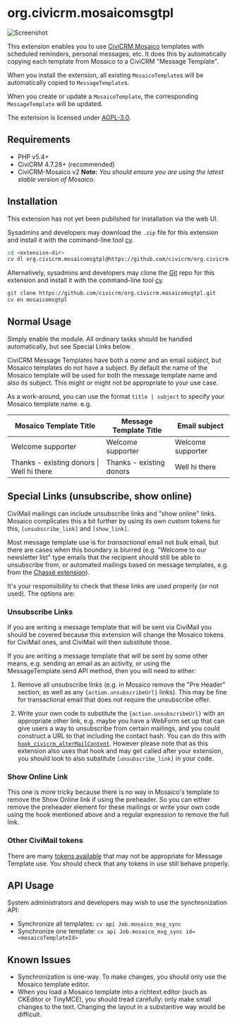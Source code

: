 # org.civicrm.mosaicomsgtpl

![Screenshot](/images/screenshot.png)

This extension enables you to use [CiviCRM Mosaico](https://github.com/veda-consulting/uk.co.vedaconsulting.mosaico/)
templates with scheduled reminders, personal messages, etc. It does this by automatically copying each
template from Mosaico to a CiviCRM "Message Template".

When you install the extension, all existing `MosaicoTemplate`s will be automatically copied to `MessageTemplate`s.

When you create or update a `MosaicoTemplate`, the corresponding `MessageTemplate` will be updated.

The extension is licensed under [AGPL-3.0](LICENSE.txt).

## Requirements

* PHP v5.4+
* CiviCRM 4.7.28+ (recommended)
* CiviCRM-Mosaico v2 **Note:** *You should ensure you are using the latest stable version of Mosaico.*

## Installation

This extension has not yet been published for installation via the web UI.

Sysadmins and developers may download the `.zip` file for this extension and
install it with the command-line tool [cv](https://github.com/civicrm/cv).

```bash
cd <extension-dir>
cv dl org.civicrm.mosaicomsgtpl@https://github.com/civicrm/org.civicrm.mosaicomsgtpl/archive/master.zip
```

Alternatively, sysadmins and developers may clone the
[Git](https://en.wikipedia.org/wiki/Git) repo for this extension and install
it with the command-line tool [cv](https://github.com/civicrm/cv).

```bash
git clone https://github.com/civicrm/org.civicrm.mosaicomsgtpl.git
cv en mosaicomsgtpl
```
## Normal Usage

Simply enable the module. All ordinary tasks should be handled automatically,
but see Special Links below.

CiviCRM Message Templates have both a *name* and an email *subject*, but Mosaico templates do not have a subject. By default the name of the Mosaico template will be used for both the message template name and also its subject. This might or might not be appropriate to your use case.

As a work-around, you can use the format `title | subject` to specify your Mosaico template name. e.g.

| Mosaico Template Title                    | Message Template Title   | Email subject     |
| ----------------------------------------- | ------------------------ | ----------------- |
| Welcome supporter                         | Welcome supporter        | Welcome supporter |
| Thanks - existing donors \| Well hi there | Thanks - existing donors | Well hi there     |


## Special Links (unsubscribe, show online)

CiviMail mailings can include unsubscribe links and "show online" links. Mosaico complicates this a bit further by using  its own custom tokens for this, `[unsubscribe_link]` and `[show_link]`.

Most message template use is for *transactional* email not *bulk* email, but there are cases when this boundary is blurred (e.g. "Welcome to our newsletter list" type emails that the recipient should still be able to unsubscribe from, or automated mailings based on message templates, e.g. from the [Chassé extension](https://github.com/artfulrobot/chasse)).

It's your responsibility to check that these links are used properly (or not used). The options are:

### Unsubscribe Links

If you are writing a message template that will be sent via CiviMail you should be covered because this extension will change the Mosaico tokens for CiviMail ones, and CiviMail will then substitute those.

If you are writing a message template that will be sent by some other means, e.g. sending an email as an activity, or using the MessageTemplate.send API method, then you will need to either:

1. Remove all unsubscribe links (e.g. in Mosaico remove the "Pre Header" section, as well as any `{action.unsubscribeUrl}` links). This may be fine for transactional email that does not require the unsubscribe offer.

2. Write your own code to substitute the `{action.unsubscribeUrl}` with an appropriate other link, e.g. maybe you have a WebForm set up that can give users a way to unsubscribe from certain mailings, and you could construct a URL to that including the contact hash. You can do this with [`hook_civicrm_alterMailContent`](https://docs.civicrm.org/dev/en/latest/hooks/hook_civicrm_alterMailContent/). However please note that as this extension also uses that hook and may get called after your extension, you should look to also substitute `[unsubscribe_link]` in your code.

### Show Online Link

This one is more tricky because there is no way in Mosaico's template to remove the Show Online link if using the preheader. So you can either remove the preheader element for these mailings or write your own code using the hook mentioned above and a regular expression to remove the full link.

### Other CiviMail tokens

There are many [tokens available](https://docs.civicrm.org/user/en/latest/common-workflows/tokens-and-mail-merge/#available-tokens) that may not be appropriate for Message Template use. You should check that any tokens in use still behave properly.


## API Usage

System administrators and developers may wish to use the synchronization API:

 * Synchronize all templates: `cv api Job.mosaico_msg_sync`
 * Synchronize one template: `cv api Job.mosaico_msg_sync id=<mosaicoTemplateId>`

## Known Issues

 * Synchronization is one-way. To make changes, you should only use the Mosaico template editor.
 * When you load a Mosaico template into a richtext editor (such as CKEditor or TinyMCE), you should tread carefully: only make small changes to the text. Changing the layout in a substantive way would be difficult.
